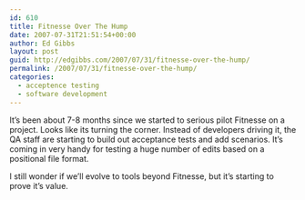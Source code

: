 ```yaml
---
id: 610
title: Fitnesse Over The Hump
date: 2007-07-31T21:51:54+00:00
author: Ed Gibbs
layout: post
guid: http://edgibbs.com/2007/07/31/fitnesse-over-the-hump/
permalink: /2007/07/31/fitnesse-over-the-hump/
categories:
  - acceptence testing
  - software development
---
```

It&#8217;s been about 7-8 months since we started to serious pilot Fitnesse on a project. Looks like its turning the corner. Instead of developers driving it, the QA staff are starting to build out acceptance tests and add scenarios. It&#8217;s coming in very handy for testing a huge number of edits based on a positional file format. 

I still wonder if we&#8217;ll evolve to tools beyond Fitnesse, but it&#8217;s starting to prove it&#8217;s value.